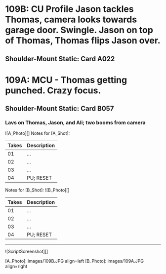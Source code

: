 # 109B: CU Profile Jason tackles Thomas, camera looks towards garage door. Swingle. Jason on top of Thomas, Thomas flips Jason over.
## Shoulder-Mount Static: Card A022

# 109A: MCU - Thomas getting punched. Crazy focus.
## Shoulder-Mount Static: Card B057

### Lavs on Thomas, Jason, and Ali; two booms from camera

![A_Photo][]
Notes for [A_Shot]: 

| Takes | Description |
|:---|:----|
| 01 | ... |
| 02 | ... |
| 03 | ... |
| 04 | PU; RESET |

Notes for [B_Shot]: 
![B_Photo][]

| Takes | Description |
|:---|:----|
| 01 | ... |
| 02 | ... |
| 03 | ... |
| 04 | PU; RESET |

----

![ScriptScreenshot][]


[A_Photo]:  images/109B.JPG align=left
[B_Photo]:  images/109A.JPG align=right